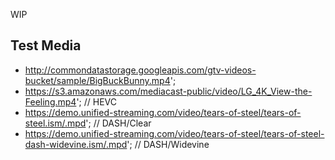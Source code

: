 WIP

## Test Media

* http://commondatastorage.googleapis.com/gtv-videos-bucket/sample/BigBuckBunny.mp4';
* https://s3.amazonaws.com/mediacast-public/video/LG_4K_View-the-Feeling.mp4'; // HEVC
* https://demo.unified-streaming.com/video/tears-of-steel/tears-of-steel.ism/.mpd'; // DASH/Clear
* https://demo.unified-streaming.com/video/tears-of-steel/tears-of-steel-dash-widevine.ism/.mpd'; // DASH/Widevine